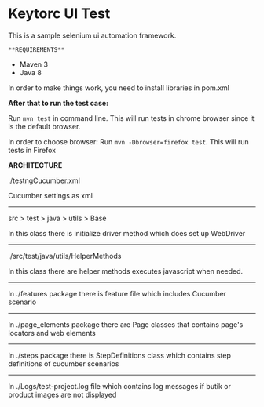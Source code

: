 # **Keytorc UI Test**

This is a sample selenium ui automation framework.

`**REQUIREMENTS**`

- Maven 3
- Java 8

In order to make things work, you need to install libraries in pom.xml

**After that to run the test case:**

Run `mvn test` in command line. This will run tests in chrome browser since it is the default browser.

In order to choose browser:
Run `mvn -Dbrowser=firefox test`. This will run tests in Firefox


**ARCHITECTURE**

./testngCucumber.xml

Cucumber settings as xml

----------------------------------

src > test > java > utils > Base

In this class there is initialize driver method which does set up WebDriver

-----------------------------------

./src/test/java/utils/HelperMethods

In this class there are helper methods executes javascript when needed.

-----------------------------------
In ./features package there is feature file which includes Cucumber scenario

-----------------------------------

In ./page_elements package there are Page classes that contains page's locators and web elements

------------------------------------

In ./steps package there is StepDefinitions class which contains step definitions of cucumber scenarios

------------------------------------

In ./Logs/test-project.log file which contains log messages if butik or product images are not displayed